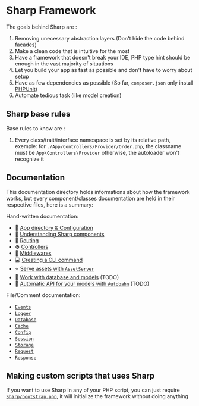 # Sharp Framework

The goals behind Sharp are :
1. Removing unecessary abstraction layers (Don't hide the code behind facades)
2. Make a clean code that is intuitive for the most
3. Have a framework that doesn't break your IDE, PHP type hint should be enough in the vast majority of situations
4. Let you build your app as fast as possible and don't have to worry about setup
5. Have as few dependencies as possible (So far, `composer.json` only install [PHPUnit](https://phpunit.de/))
6. Automate tedious task (like model creation)

## Sharp base rules

Base rules to know are :
1. Every class/trait/interface namespace is set by its relative path, exemple: for
`./App/Controllers/Provider/Order.php`, the classname must be `App\Controllers\Provider` otherwise, the autoloader
won't recognize it

## Documentation

This documentation directory holds informations about how the framework works, but
every component/classes documentation are held in their respective files, here is a summary:

Hand-written documentation:
- 📁 [App directory & Configuration](./101_config.md)
- 🧩 [Understanding Sharp components](./102_components.md)
- 📍 [Routing](./103_routing.md)
- ⚙️  [Controllers](./104_controllers.md)
- 🚦 [Middlewares](./105_middlewares.md)
- 💻 [Creating a CLI command](./106_commands.md)
- ⭐️ [Serve assets with `AssetServer`](./201_assets.md)
- 📖 [Work with database and models](./301_database.md) (TODO)
- 🛞 [Automatic API for your models with `Autobahn`](./302_autobahn.md) (TODO)

File/Comment documentation:
- [`Events`](../Classes/Core/Events.php)
- [`Logger`](../Classes/Core/Logger.php)
- [`Database`](../Classes/Data/Database.php)
- [`Cache`](../Classes/Env/Cache.php)
- [`Config`](../Classes/Env/Config.php)
- [`Session`](../Classes/Env/Session.php)
- [`Storage`](../Classes/Env/Storage.php)
- [`Request`](../Classes/Http/Request.php)
- [`Response`](../Classes/Http/Response.php)


## Making custom scripts that uses Sharp

If you want to use Sharp in any of your PHP script, you can just
require [`Sharp/bootstrap.php`](../bootstrap.php), it will initialize
the framework without doing anything